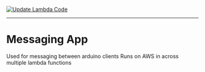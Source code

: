 [![Update Lambda Code](https://github.com/AaronLi/messaging-app-python/actions/workflows/deploy.yml/badge.svg)](https://github.com/AaronLi/messaging-app-python/actions/workflows/deploy.yml)

---
# Messaging App
Used for messaging between arduino clients
Runs on AWS in across multiple lambda functions

